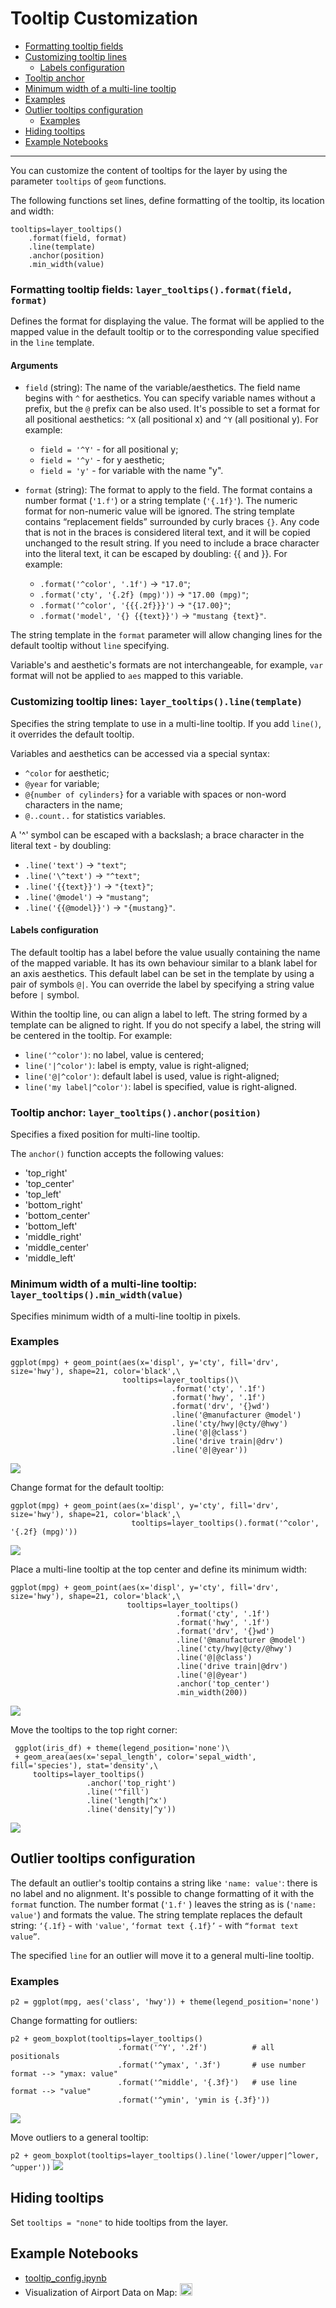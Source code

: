 # Tooltip Customization

- [Formatting tooltip fields](#formatting)
- [Customizing tooltip lines](#lines)
    - [Labels configuration](#labels-configuration)
- [Tooltip anchor](#tooltip-anchor)
- [Minimum width of a multi-line tooltip](#minwidth)
- [Examples](#examples)
- [Outlier tooltips configuration](#outliers)
    - [Examples](#example-outliers)    
- [Hiding tooltips](#hiding-tooltips)
- [Example Notebooks](#example-notebooks)    
    
------
You can customize the content of tooltips for the layer by using the parameter `tooltips` of `geom` functions.

The following functions set lines, define formatting of the tooltip, its location and width:

```
tooltips=layer_tooltips()
    .format(field, format)
    .line(template)
    .anchor(position)
    .min_width(value)
```


<a id="formatting"></a>
### Formatting tooltip fields: `layer_tooltips().format(field, format)`

Defines the format for displaying the value.
The format will be applied to the mapped value in the default tooltip or to the corresponding value specified in the `line` template.

#### Arguments

- `field` (string): The name of the variable/aesthetics.
The field name begins with `^` for aesthetics. You can specify variable names without a prefix, but the `@` prefix can be also used.
It's possible to set a format for all positional aesthetics: `^X` (all positional x) and `^Y` (all positional y).
For example:
    - `field = '^Y'` - for all positional y;
    - `field = '^y'` - for y aesthetic;
    - `field = 'y'` - for variable with the name "y".
    
- `format` (string): The format to apply to the field.
The format contains a number format (`'1.f'`) or a string template (`'{.1f}'`).
The numeric format for non-numeric value will be ignored. 
The string template contains “replacement fields” surrounded by curly braces `{}`. 
Any code that is not in the braces is considered literal text, and it will be copied unchanged to the result string. 
If you need to include a brace character into the literal text, it can be escaped by doubling: {{ and }}.
For example:
    - `.format('^color', '.1f')` -> `"17.0"`;
    - `.format('cty', '{.2f} (mpg)'))` -> `"17.00 (mpg)"`;
    - `.format('^color', '{{{.2f}}}')` -> `"{17.00}"`;
    - `.format('model', '{} {{text}}')` -> `"mustang {text}"`.

The string template in the `format` parameter will allow changing lines for the default tooltip without `line` specifying.

Variable's and aesthetic's formats are not interchangeable, for example, `var` format will not be applied to `aes` mapped to this variable.

<a id="lines"></a>
### Customizing tooltip lines: `layer_tooltips().line(template)`

Specifies the string template to use in a multi-line tooltip. If you add `line()`, it overrides the default tooltip.

Variables and aesthetics can be accessed via a special syntax:
- `^color` for aesthetic;
- `@year` for variable;
- `@{number of cylinders}` for a variable with spaces or non-word characters in the name;
- `@..count..` for statistics variables.

A '^' symbol can be escaped with a backslash; a brace character in the literal text - by doubling:
- `.line('text')` -> `"text"`;
- `.line('\^text')` -> `"^text"`;
- `.line('{{text}}')` -> `"{text}"`;
- `.line('@model')` -> `"mustang"`;
- `.line('{{@model}}')` -> `"{mustang}"`.

<a id="labels-configuration"></a>
#### Labels configuration
The default tooltip has a label before the value usually containing the name of the mapped variable.
It has its own behaviour similar to a blank label for an axis aesthetics. 
This default label can be set in the template by using a pair of symbols `@|`.
You can override the label by specifying a string value before `|` symbol.

Within the tooltip line, ou can align a label to left. The string formed by a template can be aligned to right.
If you do not specify a label, the string will be centered in the tooltip. For example:

- `line('^color')`: no label, value is centered;
- `line('|^color')`: label is empty, value is right-aligned;
- `line('@|^color')`: default label is used, value is right-aligned;
- `line('my label|^color')`: label is specified, value is right-aligned.

<a id="tooltip-anchor"></a>
### Tooltip anchor: `layer_tooltips().anchor(position)`
Specifies a fixed position for multi-line tooltip.

The `anchor()` function accepts the following values:
- 'top_right'
- 'top_center'
- 'top_left' 
- 'bottom_right' 
- 'bottom_center'
- 'bottom_left'
- 'middle_right'
- 'middle_center' 
- 'middle_left'
 
<a id="minwidth"></a>
### Minimum width of a multi-line tooltip: `layer_tooltips().min_width(value)`
Specifies minimum width of a multi-line tooltip in pixels.

<a id="examples"></a>
### Examples

```
ggplot(mpg) + geom_point(aes(x='displ', y='cty', fill='drv', size='hwy'), shape=21, color='black',\
                         tooltips=layer_tooltips()\
                                    .format('cty', '.1f')
                                    .format('hwy', '.1f')
                                    .format('drv', '{}wd')
                                    .line('@manufacturer @model')
                                    .line('cty/hwy|@cty/@hwy')
                                    .line('@|@class')
                                    .line('drive train|@drv')
                                    .line('@|@year')) 
```
![](examples/images/tooltips_1.png)


Change format for the default tooltip:

```
ggplot(mpg) + geom_point(aes(x='displ', y='cty', fill='drv', size='hwy'), shape=21, color='black',\
                           tooltips=layer_tooltips().format('^color', '{.2f} (mpg)'))
```

![](examples/images/tooltips_2.png)


Place a multi-line tooltip at the top center and define its minimum width:

```
ggplot(mpg) + geom_point(aes(x='displ', y='cty', fill='drv', size='hwy'), shape=21, color='black',\
                          tooltips=layer_tooltips()
                                     .format('cty', '.1f')
                                     .format('hwy', '.1f')
                                     .format('drv', '{}wd')
                                     .line('@manufacturer @model')
                                     .line('cty/hwy|@cty/@hwy')
                                     .line('@|@class')
                                     .line('drive train|@drv')
                                     .line('@|@year')
                                     .anchor('top_center')
                                     .min_width(200)) 
```
![](examples/images/tooltips_6.png)

Move the tooltips to the top right corner:
```
 ggplot(iris_df) + theme(legend_position='none')\
 + geom_area(aes(x='sepal_length', color='sepal_width', fill='species'), stat='density',\
     tooltips=layer_tooltips()
                 .anchor('top_right')
                 .line('^fill')
                 .line('length|^x')
                 .line('density|^y'))
```                 
![](examples/images/tooltips_5.png)


<a id="outliers"></a>
## Outlier tooltips configuration

The default an outlier's tooltip contains a string like `'name: value'`: there is no label and no alignment.
It's possible to change formatting of it with the `format` function. The number format (`'1.f'` ) leaves 
the string as is (`'name: value'`) and formats the value. The string template replaces the default string:
`‘{.1f}` - with `'value'`, `‘format text {.1f}’` - with `“format text value”`.

The specified `line` for an outlier will move it to a general multi-line tooltip.
   
<a id="example-outliers"></a>  
### Examples

`p2 = ggplot(mpg, aes('class', 'hwy')) + theme(legend_position='none')` 


Change formatting for outliers:
```
p2 + geom_boxplot(tooltips=layer_tooltips()
                        .format('^Y', '.2f')          # all positionals
                        .format('^ymax', '.3f')       # use number format --> "ymax: value"
                        .format('^middle', '{.3f}')   # use line format --> "value"
                        .format('^ymin', 'ymin is {.3f}'))
```                        
![](examples/images/tooltips_3.png)

                  
Move outliers to a general tooltip:

`p2 + geom_boxplot(tooltips=layer_tooltips().line('lower/upper|^lower, ^upper'))`
![](examples/images/tooltips_4.png)
                 


<a id="hiding-tooltips"></a> 
## Hiding tooltips     
Set `tooltips = "none"` to hide tooltips from the layer.
          
<a id="example-notebooks"></a> 
 ## Example Notebooks
 
* [tooltip_config.ipynb](https://nbviewer.jupyter.org/github/JetBrains/lets-plot/blob/master/docs/examples/jupyter-notebooks/tooltip_config.ipynb)
* Visualization of Airport Data on Map: <a href="https://www.kaggle.com/alshan/visualization-of-airport-data-on-map" title="View at Kaggle"> 
                                               <img src="https://raw.githubusercontent.com/JetBrains/lets-plot/master/docs/examples/images/logo_kaggle.svg" width="20" height="20">
                                        </a>
                                        <br>
